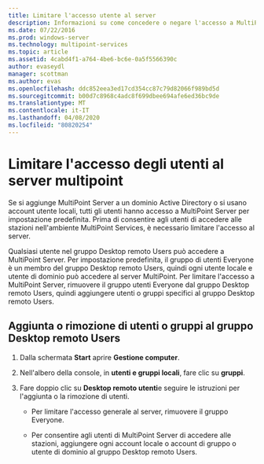 ```yaml
---
title: Limitare l'accesso utente al server
description: Informazioni su come concedere o negare l'accesso a MultiPoint Services per utenti e gruppi
ms.date: 07/22/2016
ms.prod: windows-server
ms.technology: multipoint-services
ms.topic: article
ms.assetid: 4cabd4f1-a764-4be6-bc6e-0a5f5566390c
author: evaseydl
manager: scottman
ms.author: evas
ms.openlocfilehash: ddc852eea3ed17cd354cc87c79d82066f989bd5d
ms.sourcegitcommit: b00d7c8968c4adc8f699dbee694afe6ed36bc9de
ms.translationtype: MT
ms.contentlocale: it-IT
ms.lasthandoff: 04/08/2020
ms.locfileid: "80820254"
---
```

# <a name="limit-users-access-to-the-multipoint-server"></a>Limitare l'accesso degli utenti al server multipoint
Se si aggiunge MultiPoint Server a un dominio Active Directory o si usano account utente locali, tutti gli utenti hanno accesso a MultiPoint Server per impostazione predefinita. Prima di consentire agli utenti di accedere alle stazioni nell'ambiente MultiPoint Services, è necessario limitare l'accesso al server.  
  
Qualsiasi utente nel gruppo Desktop remoto Users può accedere a MultiPoint Server. Per impostazione predefinita, il gruppo di utenti Everyone è un membro del gruppo Desktop remoto Users, quindi ogni utente locale e utente di dominio può accedere al server MultiPoint. Per limitare l'accesso a MultiPoint Server, rimuovere il gruppo utenti Everyone dal gruppo Desktop remoto Users, quindi aggiungere utenti o gruppi specifici al gruppo Desktop remoto Users.  
  
## <a name="add-or-remove-users-or-groups-to-the-remote-desktop-users-group"></a>Aggiunta o rimozione di utenti o gruppi al gruppo Desktop remoto Users  
  
1.  Dalla schermata **Start** aprire **Gestione computer**.  
  
2.  Nell'albero della console, in **utenti e gruppi locali**, fare clic su **gruppi**.  
  
3.  Fare doppio clic su **Desktop remoto utenti**e seguire le istruzioni per l'aggiunta o la rimozione di utenti.  
  
    -   Per limitare l'accesso generale al server, rimuovere il gruppo Everyone.  
  
    -   Per consentire agli utenti di MultiPoint Server di accedere alle stazioni, aggiungere ogni account locale o account di gruppo o utente di dominio al gruppo Desktop remoto Users.  